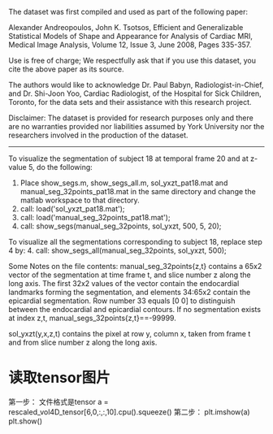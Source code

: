 The dataset was first compiled and used as part of the following paper:

Alexander Andreopoulos, John K. Tsotsos, Efficient and Generalizable Statistical Models
of Shape and Appearance for Analysis of Cardiac MRI, Medical Image Analysis,
Volume 12, Issue 3, June 2008, Pages 335-357.

Use is free of charge; We respectfully ask that if you use this dataset,
you cite the above paper as its source.

The authors would like to acknowledge Dr. Paul Babyn, Radiologist-in-Chief,
and Dr. Shi-Joon Yoo, Cardiac Radiologist, of the Hospital for Sick
Children, Toronto, for the data sets and their assistance with this
research project.

Disclaimer: The dataset is provided for research purposes only and
there are no warranties provided nor liabilities assumed by York
University nor the researchers involved in the production of the dataset. 


------------------------------------------------------------------------------------


To visualize the segmentation of subject 18 at temporal frame 20 and at z-value 5,
do the following:

1. Place show_segs.m, show_segs_all.m, sol_yxzt_pat18.mat and manual_seg_32points_pat18.mat 
   in the same directory and change the matlab workspace to that directory.
2. call: load('sol_yxzt_pat18.mat');
3. call: load('manual_seg_32points_pat18.mat');
4. call: show_segs(manual_seg_32points, sol_yxzt, 500, 5, 20);

To visualize all the segmentations corresponding to subject 18, replace step 4 by:
4. call: show_segs_all(manual_seg_32points, sol_yxzt, 500);


Some Notes on the file contents:
manual_seg_32points{z,t} contains a 65x2 vector of the segmentation at time frame t, 
and slice number z along the long axis. The first 32x2 values of the vector 
contain the endocardial landmarks forming the segmentation, and
elements 34:65x2 contain the epicardial segmentation. Row number 33
equals [0 0] to distinguish between the endocardial and epicardial contours. If no
segmentation exists at index z,t, manual_segs_32points{z,t}==-99999.

sol_yxzt(y,x,z,t) contains the pixel at row y, column x, taken from frame t and from
slice number z along the long axis.

# 读取tensor图片
第一步：
文件格式是tensor
a = rescaled_vol4D_tensor[6,0,:,:,10].cpu().squeeze()
第二步：
plt.imshow(a)
plt.show()

